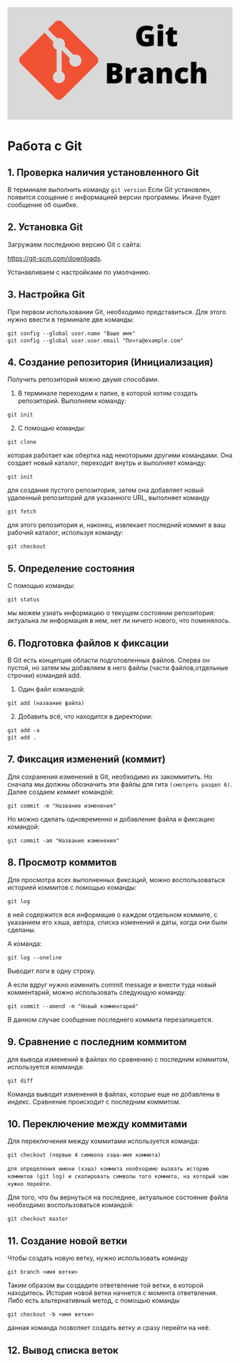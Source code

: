 ![logo](Logo.jpg)
# Работа с Git
## 1. Проверка наличия установленного Git
В терминале выполнить команду `git version`
Если Git установлен, появится соощение с информацией версии программы. Иначе будет сообщение об ошибке.

## 2. Установка Git 
Загружаем последнюю версию Git с сайта:

https://git-scm.com/downloads.

Устанавливаем с настройками по умолчанию.

## 3. Настройка Git
При первом использовании Git, необходимо представиться. Для этого нужно ввести в терминале две команды: 
```
git config --global user.name "Ваше имя"
git config --global user.user.email "Почта@example.com"
```

## 4. Создание репозитория (Инициализация)
Получить репозиторий можно двумя способами.
1. В терминале переходим к папке, в которой хотим создать репозиторий. Выполняем команду:
```
git init
```
2. С помощью команды:
```
git clone
```
которая работает как обертка над некоторыми другими командами. Она создает новый каталог, переходит внутрь и выполняет команду:
```
git init
```
для создания пустого репозитория, затем она добавляет новый удаленный репозиторий для указанного URL, выполняет команду
```
git fetch
```
для этого репозитория и, наконец, извлекает последний коммит в ваш рабочий каталог, используя команду:
```
git checkout
```

## 5. Определение состояния
С помощью команды:
```
git status
```
мы можем узнать информацию о текущем состоянии репозитория: актуальна ли информация в нем, нет ли ничего нового, что поменялось.

## 6. Подготовка файлов к фиксации
В Git есть концепция области подготовленных файлов. Сперва он пустой, но затем мы добавляем в него файлы (части файлов,отдельные строчки) командей add.

1. Один файл командой:
```
git add (название файла)
```
2. Добавить всё, что находится в директории:
```
git add -a
git add .
```
## 7. Фиксация изменений (коммит)
Для сохранения изменений в Git, необходимо их закоммитить. Но сначала мы должны обозначить эти файлы для гита `(смотреть раздел 6)`. Далее создаем коммит командой:
```
git commit -m "Название изменения"
```
Но можно сделать одновременно и добавление файла и фиксацию командой:
```
git commit -am "Название изменения"
```
## 8. Просмотр коммитов
Для просмотра всех выполненных фиксаций, можно воспользоваться историей коммитов с помощью команды:
```
git log
```
в ней содержится вся информация о каждом отдельном коммите, с указанием его хэша, автора, списка изменений и даты, когда они были сделаны.

А команда:
```
git log --oneline
```
Выводит логи в одну строку.

А если вдруг нужно изменить commit message и внести туда новый комментарий, можно использовать следующую команду:
```
git commit --amend -m "Новый комментарий"
```
В данном случае сообщение последнего коммита перезапишется.

## 9. Сравнение с последним коммитом
для вывода изменений в файлах по сравнению с последним коммитом, используется комманда:
```
git diff
```
Команда выводит изменения в файлах, которые еще не добавлены в индекс. Сравнение происходит с последним коммитом.

## 10. Переключение между коммитами
Для переключения между коммитами используется команда:
```
git checkout (первые 4 символа хэша-имя коммита)
```
`для определения имени (хэша) коммита необходимо вызвать историю коммитов (git log) и скопировать символы того коммита, на который нам нужно перейти. `

Для того, что бы вернуться на последнее, актуальное состояние файла необходимо воспользоваться командой:

```
git checkout master
```

## 11. Создание новой ветки
Чтобы создать новую ветку, нужно использовать команду 
```
git branch <имя ветки>
```
Таким образом вы создадите ответвление той ветки, в которой находитесь. История новой ветки начнется с момента ответвления. 
 Либо есть альтернативный метод, с помощью команды 
 ```
git checkout -b <имя ветки>
 ```
 данная команда позволяет создать ветку и сразу перейти на неё.

 ## 12. Вывод списка веток
 


